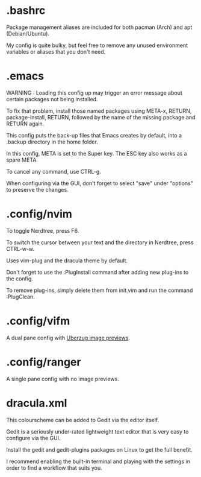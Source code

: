 # .bashrc

Package management aliases are included for both pacman (Arch) and apt (Debian/Ubuntu).

My config is quite bulky, but feel free to remove any unused environment variables or aliases that you don't need.

# .emacs

WARNING : Loading this config up may trigger an error message about certain packages not being installed.

To fix that problem, install those named packages using META-x, RETURN, package-install, RETURN, followed by the name of the missing package and RETURN again.

This config puts the back-up files that Emacs creates by default, into a .backup directory in the home folder.

In this config, META is set to the Super key. The ESC key also works as a spare META.

To cancel any command, use CTRL-g.

When configuring via the GUI, don't forget to select "save" under "options" to preserve the changes.

# .config/nvim

To toggle Nerdtree, press F6.

To switch the cursor between your text and the directory in Nerdtree, press CTRL-w-w.

Uses vim-plug and the dracula theme by default.

Don't forget to use the :PlugInstall command after adding new plug-ins to the config.

To remove plug-ins, simply delete them from init.vim and run the command :PlugClean.

# .config/vifm

A dual pane config with [Uberzug image previews](https://github.com/cirala/vifmimg).

# .config/ranger

A single pane config with no image previews.

# dracula.xml

This colourscheme can be added to Gedit via the editor itself.

Gedit is a seriously under-rated lightweight text editor that is very easy to configure via the GUI.

Install the gedit and gedit-plugins packages on Linux to get the full benefit.

I recommend enabling the built-in terminal and playing with the settings in order to find a workflow that suits you.
